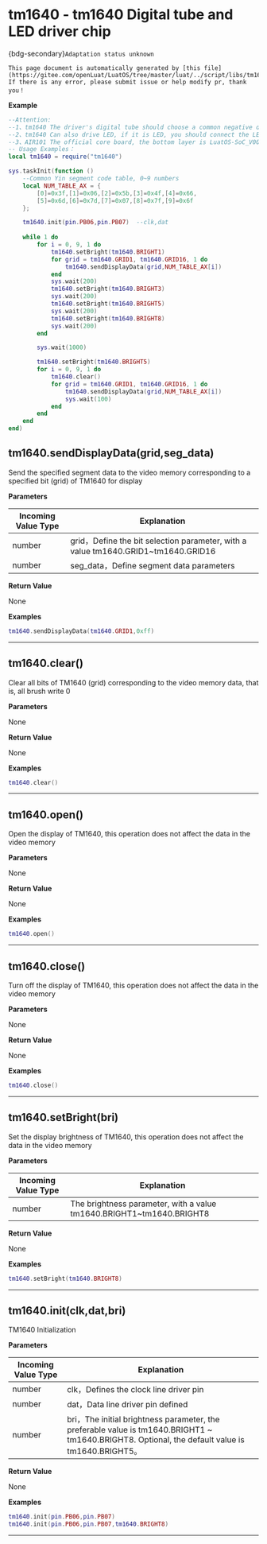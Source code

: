 # tm1640 - tm1640 Digital tube and LED driver chip

{bdg-secondary}`Adaptation status unknown`

```{note}
This page document is automatically generated by [this file](https://gitee.com/openLuat/LuatOS/tree/master/luat/../script/libs/tm1640.lua). If there is any error, please submit issue or help modify pr, thank you！
```


**Example**

```lua
--Attention:
--1、tm1640 The driver's digital tube should choose a common negative digital tube
--2、tm1640 Can also drive LED, if it is LED, you should connect the LED into a common negative digital tube inside the same circuit
--3、AIR101 The official core board, the bottom layer is LuatOS-SoC_V0017_AIR101.soc, and the serial clock frequency of this script library is tested.20KHz
-- Usage Examples：
local tm1640 = require("tm1640")

sys.taskInit(function ()
    --Common Yin segment code table, 0~9 numbers
    local NUM_TABLE_AX = {
        [0]=0x3f,[1]=0x06,[2]=0x5b,[3]=0x4f,[4]=0x66,
        [5]=0x6d,[6]=0x7d,[7]=0x07,[8]=0x7f,[9]=0x6f
    };   

    tm1640.init(pin.PB06,pin.PB07)  --clk,dat
    
    while 1 do
        for i = 0, 9, 1 do
            tm1640.setBright(tm1640.BRIGHT1)
            for grid = tm1640.GRID1, tm1640.GRID16, 1 do
                tm1640.sendDisplayData(grid,NUM_TABLE_AX[i])
            end
            sys.wait(200)
            tm1640.setBright(tm1640.BRIGHT3)
            sys.wait(200)
            tm1640.setBright(tm1640.BRIGHT5)
            sys.wait(200)
            tm1640.setBright(tm1640.BRIGHT8)
            sys.wait(200)
        end

        sys.wait(1000)

        tm1640.setBright(tm1640.BRIGHT5)
        for i = 0, 9, 1 do
            tm1640.clear()
            for grid = tm1640.GRID1, tm1640.GRID16, 1 do
                tm1640.sendDisplayData(grid,NUM_TABLE_AX[i])
                sys.wait(100)
            end
        end
    end
end)

```

## tm1640.sendDisplayData(grid,seg_data)



Send the specified segment data to the video memory corresponding to a specified bit (grid) of TM1640 for display

**Parameters**

|Incoming Value Type | Explanation|
|-|-|
|number|grid，Define the bit selection parameter, with a value tm1640.GRID1~tm1640.GRID16|
|number|seg_data，Define segment data parameters|

**Return Value**

None

**Examples**

```lua
tm1640.sendDisplayData(tm1640.GRID1,0xff)

```

---

## tm1640.clear()



Clear all bits of TM1640 (grid) corresponding to the video memory data, that is, all brush write 0

**Parameters**

None

**Return Value**

None

**Examples**

```lua
tm1640.clear()

```

---

## tm1640.open()



Open the display of TM1640, this operation does not affect the data in the video memory

**Parameters**

None

**Return Value**

None

**Examples**

```lua
tm1640.open()

```

---

## tm1640.close()



Turn off the display of TM1640, this operation does not affect the data in the video memory

**Parameters**

None

**Return Value**

None

**Examples**

```lua
tm1640.close()

```

---

## tm1640.setBright(bri)



Set the display brightness of TM1640, this operation does not affect the data in the video memory

**Parameters**

|Incoming Value Type | Explanation|
|-|-|
|number|The brightness parameter, with a value tm1640.BRIGHT1~tm1640.BRIGHT8|

**Return Value**

None

**Examples**

```lua
tm1640.setBright(tm1640.BRIGHT8)

```

---

## tm1640.init(clk,dat,bri)



TM1640 Initialization

**Parameters**

|Incoming Value Type | Explanation|
|-|-|
|number|clk，Defines the clock line driver pin|
|number|dat，Data line driver pin defined|
|number|bri，The initial brightness parameter, the preferable value is tm1640.BRIGHT1 ~ tm1640.BRIGHT8. Optional, the default value is tm1640.BRIGHT5。|

**Return Value**

None

**Examples**

```lua
tm1640.init(pin.PB06,pin.PB07)
tm1640.init(pin.PB06,pin.PB07,tm1640.BRIGHT8)

```

---

